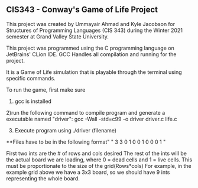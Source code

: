 ## CIS343 - Conway's Game of Life Project
This project was created by Ummayair Ahmad and Kyle Jacobson for Structures of Programming Languages (CIS 343) during the Winter 2021 semester at Grand Valley State University.

This project was programmed using the C programming language on JetBrains' CLion IDE. GCC Handles all compilation and running for the project. 

It is a Game of Life simulation that is playable through the terminal using specific commands.

To run the game, first make sure
1) gcc is installed 

2)run the following command to compile program and generate a executable named "driver":  gcc -Wall -std=c99 -o driver driver.c life.c

3) Execute program using
  ./driver (filename) 
  
  **Files have to be in the following format" 
  " 3 3 0 1 0 0 1 0 0 0 1 " 
  
  First two ints are the # of rows and cols desired
  The rest of the ints will be the actual board we are loading, where 0 = dead cells and 1 = live cells. This must be proportionate to the size of the grid(Rows*cols)
  For example, in the example grid above we have a 3x3 board, so we should have 9 ints representing the whole board. 
  
